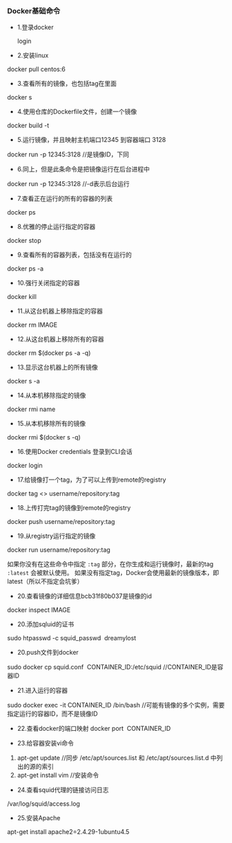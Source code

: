 ### Docker基础命令

* 1.登录docker
  
  login
  
* 2.安装linux 

docker pull centos:6

* 3.查看所有的镜像，也包括tag在里面 

docker s

* 4.使用仓库的Dockerfile文件，创建一个镜像 

docker build -t 

* 5.运行镜像，并且映射主机端口12345 到容器端口 3128

docker run -p 12345:3128  //是镜像ID，下同

* 6.同上，但是此条命令是把镜像运行在后台进程中

docker run -p 12345:3128  //-d表示后台运行

* 7.查看正在运行的所有的容器的列表

docker ps

* 8.优雅的停止运行指定的容器

docker stop 

* 9.查看所有的容器列表，包括没有在运行的

docker ps -a

* 10.强行关闭指定的容器 

docker kill 

* 11.从这台机器上移除指定的容器

docker rm IMAGE

* 12.从这台机器上移除所有的容器

docker rm $(docker ps -a -q)

* 13.显示这台机器上的所有镜像

docker s -a

* 14.从本机移除指定的镜像

docker rmi name

* 15.从本机移除所有的镜像

docker rmi $(docker s -q)

* 16.使用Docker credentials 登录到CLI会话

docker login

* 17.给镜像打一个tag，为了可以上传到remote的registry

docker tag <> username/repository:tag

* 18.上传打完tag的镜像到remote的registry

docker push username/repository:tag

* 19.从registry运行指定的镜像

docker run username/repository:tag

如果你没有在这些命令中指定 ``` :tag ``` 部分，在你生成和运行镜像时，最新的tag ``` :latest ``` 会被默认使用。 
如果没有指定tag，Docker会使用最新的镜像版本，即latest（所以不指定会坑爹）

* 20.查看镜像的详细信息bcb31f80b037是镜像的id

docker inspect IMAGE

* 20.添加sqluid的证书

sudo htpasswd -c squid_passwd  dreamylost

* 20.push文件到docker

sudo docker cp squid.conf  CONTAINER_ID:/etc/squid //CONTAINER_ID是容器ID

* 21.进入运行的容器

sudo docker exec -it CONTAINER_ID /bin/bash //可能有镜像的多个实例，需要指定运行的容器ID，而不是镜像ID

* 22.查看docker的端口映射
docker port  CONTAINER_ID

* 23.给容器安装vi命令

1. apt-get update //同步 /etc/apt/sources.list 和 /etc/apt/sources.list.d 中列出的源的索引 
2. apt-get install vim //安装命令

* 24.查看squid代理的链接访问日志

/var/log/squid/access.log

* 25.安装Apache

apt-get install apache2=2.4.29-1ubuntu4.5
